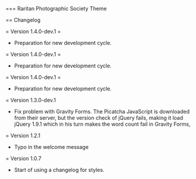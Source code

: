 === Raritan Photographic Society Theme

== Changelog

= Version 1.4.0-dev.1 =
* Preparation for new development cycle.

= Version 1.4.0-dev.1 =
* Preparation for new development cycle.

= Version 1.4.0-dev.1 =
* Preparation for new development cycle.

= Version 1.3.0-dev.1
* Fix problem with Gravity Forms.
  The Picatcha JavaScript is downloaded from their server, but the version
  check of jQuery fails, making it load jQuery 1.9.1 which in his turn makes
  the word count fail in Gravity Forms,

= Version 1.2.1
* Typo in the welcome message

= Version 1.0.7
* Start of using a changelog for styles.

